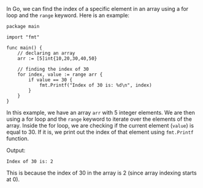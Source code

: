 In Go, we can find the index of a specific element in an array using a for loop and the `range` keyword. Here is an example:

```
package main

import "fmt"

func main() {
    // declaring an array
    arr := [5]int{10,20,30,40,50}

    // finding the index of 30
    for index, value := range arr {
        if value == 30 {
            fmt.Printf("Index of 30 is: %d\n", index)
        }
    }
}
```

In this example, we have an array `arr` with 5 integer elements. We are then using a for loop and the `range` keyword to iterate over the elements of the array. Inside the for loop, we are checking if the current element (`value`) is equal to 30. If it is, we print out the index of that element using `fmt.Printf` function.

Output: 
```
Index of 30 is: 2
```

This is because the index of 30 in the array is 2 (since array indexing starts at 0).